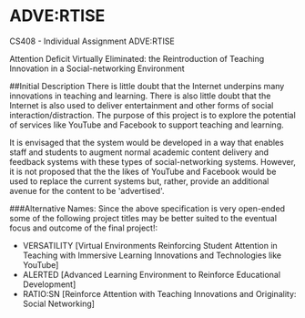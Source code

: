 # ADVE:RTISE
CS408 - Individual Assignment ADVE:RTISE

Attention Deficit Virtually Eliminated: the Reintroduction of Teaching Innovation in a Social-networking Environment


##Initial Description
There is little doubt that the Internet underpins many innovations in teaching and learning. There is also little doubt that the Internet is also used to deliver entertainment and other forms of social interaction/distraction. The purpose of this project is to explore the potential of services like YouTube and Facebook to support teaching and learning.

It is envisaged that the system would be developed in a way that enables staff and students to augment normal academic content delivery and feedback systems with these types of social-networking systems. However, it is not proposed that the the likes of YouTube and Facebook would be used to replace the current systems but, rather, provide an additional avenue for the content to be 'advertised'.

###Alternative Names:
Since the above specification is very open-ended some of the following project titles may be better suited to the eventual focus and outcome of the final project!:

- VERSATILITY [Virtual Environments Reinforcing Student Attention in Teaching with Immersive Learning Innovations and Technologies like YouTube]
- ALERTED [Advanced Learning Environment to Reinforce Educational Development]
- RATIO:SN [Reinforce Attention with Teaching Innovations and Originality: Social Networking]
